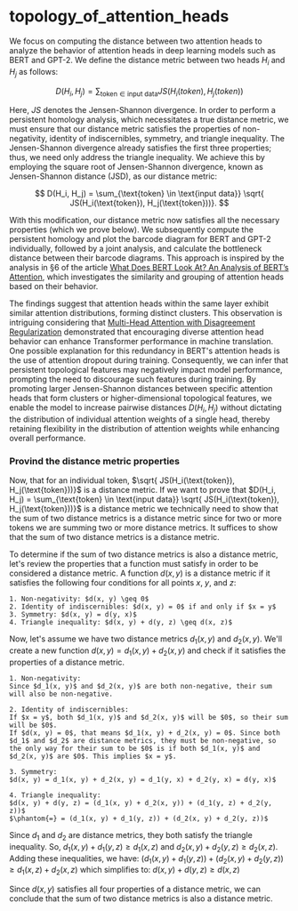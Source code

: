 # topology_of_attention_heads

We focus on computing the distance between two attention heads to analyze the behavior of attention heads in deep learning models such as BERT and GPT-2. We define the distance metric between two heads $H_i$ and $H_j$ as follows:

$$
D(H_i, H_j) = \sum_{\text{token} \in \text{input data}} JS(H_i(token), H_j(token))
$$

Here, $JS$ denotes the Jensen-Shannon divergence. In order to perform a persistent homology analysis, which necessitates a true distance metric, we must ensure that our distance metric satisfies the properties of non-negativity, identity of indiscernibles, symmetry, and triangle inequality. The Jensen-Shannon divergence already satisfies the first three properties; thus, we need only address the triangle inequality. We achieve this by employing the square root of Jensen-Shannon divergence, known as Jensen-Shannon distance (JSD), as our distance metric:

$$
D(H_i, H_j) = \sum_{\text{token} \in \text{input data}} \sqrt{ JS(H_i(\text{token}), H_j(\text{token}))}.
$$

With this modification, our distance metric now satisfies all the necessary properties (which we prove below). We subsequently compute the persistent homology and plot the barcode diagram for BERT and GPT-2 individually, followed by a joint analysis, and calculate the bottleneck distance between their barcode diagrams. This approach is inspired by the analysis in §6 of the article [What Does BERT Look At? An Analysis of BERT’s Attention](https://arxiv.org/abs/1906.04341), which investigates the similarity and grouping of attention heads based on their behavior.

The findings suggest that attention heads within the same layer exhibit similar attention distributions, forming distinct clusters. This observation is intriguing considering that [Multi-Head Attention with Disagreement Regularization](https://arxiv.org/abs/1810.10183) demonstrated that encouraging diverse attention head behavior can enhance Transformer performance in machine translation. One possible explanation for this redundancy in BERT's attention heads is the use of attention dropout during training. Consequently, we can infer that persistent topological features may negatively impact model performance, prompting the need to discourage such features during training. By promoting larger Jensen-Shannon distances between specific attention heads that form clusters or higher-dimensional topological features, we enable the model to increase pairwise distances $D(H_i, H_j)$ without dictating the distribution of individual attention weights of a single head, thereby retaining flexibility in the distribution of attention weights while enhancing overall performance.

### Provind the distance metric properties

Now, that for an individual token, $\sqrt{ JS(H_i(\text{token}), H_j(\text{token}))}$ is a distance metric. If we want to prove that $D(H_i, H_j) = \sum_{\text{token} \in \text{input data}} \sqrt{ JS(H_i(\text{token}), H_j(\text{token}))}$ is a distance metric we technically need to show that the sum of two distance metrics is a distance metric since for two or more tokens we are summing two or more distance metrics. It suffices to show that the sum of two distance metrics is a distance metric. 

To determine if the sum of two distance metrics is also a distance metric, let's review the properties that a function must satisfy in order to be considered a distance metric. A function $d(x, y)$ is a distance metric if it satisfies the following four conditions for all points $x$, $y$, and $z$:

    1. Non-negativity: $d(x, y) \geq 0$
    2. Identity of indiscernibles: $d(x, y) = 0$ if and only if $x = y$
    3. Symmetry: $d(x, y) = d(y, x)$
    4. Triangle inequality: $d(x, y) + d(y, z) \geq d(x, z)$

Now, let's assume we have two distance metrics $d_1(x, y)$ and $d_2(x, y)$. We'll create a new function $d(x, y) = d_1(x, y) + d_2(x, y)$ and check if it satisfies the properties of a distance metric.

    1. Non-negativity:
    Since $d_1(x, y)$ and $d_2(x, y)$ are both non-negative, their sum will also be non-negative.

    2. Identity of indiscernibles:
    If $x = y$, both $d_1(x, y)$ and $d_2(x, y)$ will be $0$, so their sum will be $0$.
    If $d(x, y) = 0$, that means $d_1(x, y) + d_2(x, y) = 0$. Since both $d_1$ and $d_2$ are distance metrics, they must be non-negative, so the only way for their sum to be $0$ is if both $d_1(x, y)$ and $d_2(x, y)$ are $0$. This implies $x = y$.

    3. Symmetry:
    $d(x, y) = d_1(x, y) + d_2(x, y) = d_1(y, x) + d_2(y, x) = d(y, x)$

    4. Triangle inequality:
    $d(x, y) + d(y, z) = (d_1(x, y) + d_2(x, y)) + (d_1(y, z) + d_2(y, z))$
    $\phantom{=} = (d_1(x, y) + d_1(y, z)) + (d_2(x, y) + d_2(y, z))$

Since $d_1$ and $d_2$ are distance metrics, they both satisfy the triangle inequality. So,
$d_1(x, y) + d_1(y, z) \geq d_1(x, z)$ and $d_2(x, y) + d_2(y, z) \geq d_2(x, z)$.
Adding these inequalities, we have:
$(d_1(x, y) + d_1(y, z)) + (d_2(x, y) + d_2(y, z)) \geq d_1(x, z) + d_2(x, z)$
which simplifies to:
$d(x, y) + d(y, z) \geq d(x, z)$

Since $d(x, y)$ satisfies all four properties of a distance metric, we can conclude that the sum of two distance metrics is also a distance metric.
